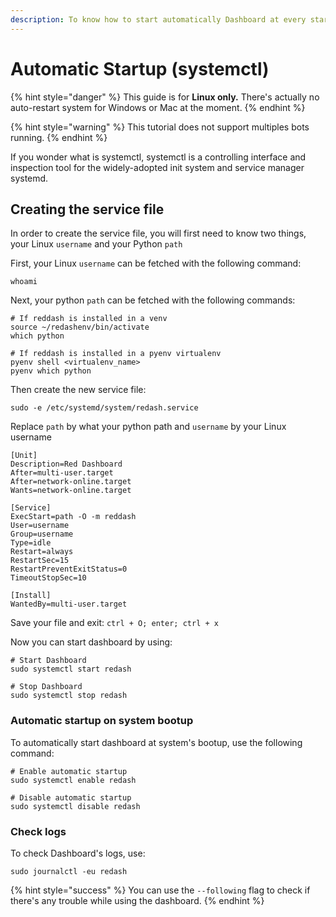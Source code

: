 ```yaml
---
description: To know how to start automatically Dashboard at every startup
---
```


# Automatic Startup \(systemctl\)

{% hint style="danger" %}
This guide is for **Linux only.** There's actually no auto-restart system for Windows or Mac at the moment.
{% endhint %}

{% hint style="warning" %}
This tutorial does not support multiples bots running.
{% endhint %}

If you wonder what is systemctl, systemctl is a controlling interface and inspection tool for the widely-adopted init system and service manager systemd.

## Creating the service file

In order to create the service file, you will first need to know two things, your Linux `username` and your Python `path`

First, your Linux `username` can be fetched with the following command:

```text
whoami
```

Next, your python `path` can be fetched with the following commands:

```text
# If reddash is installed in a venv
source ~/redashenv/bin/activate
which python

# If reddash is installed in a pyenv virtualenv
pyenv shell <virtualenv_name>
pyenv which python
```

Then create the new service file:

`sudo -e /etc/systemd/system/redash.service`

Replace `path` by what your python path and `username` by your Linux username

```text
[Unit]
Description=Red Dashboard
After=multi-user.target
After=network-online.target
Wants=network-online.target

[Service]
ExecStart=path -O -m reddash
User=username
Group=username
Type=idle
Restart=always
RestartSec=15
RestartPreventExitStatus=0
TimeoutStopSec=10

[Install]
WantedBy=multi-user.target
```

Save your file and exit: `ctrl + O; enter; ctrl + x`

Now you can start dashboard by using:

```text
# Start Dashboard
sudo systemctl start redash

# Stop Dashboard
sudo systemctl stop redash
```

### Automatic startup on system bootup

To automatically start dashboard at system's bootup, use the following command:

```text
# Enable automatic startup
sudo systemctl enable redash

# Disable automatic startup
sudo systemctl disable redash
```

### Check logs

To check Dashboard's logs, use:

```text
sudo journalctl -eu redash
```

{% hint style="success" %}
You can use the `--following` flag to check if there's any trouble while using the dashboard.
{% endhint %}

